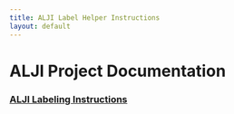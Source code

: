 ```yaml
---
title: ALJI Label Helper Instructions
layout: default
---
```


# ALJI Project Documentation

### [**ALJI Labeling Instructions**](Labeling_Instructions)
